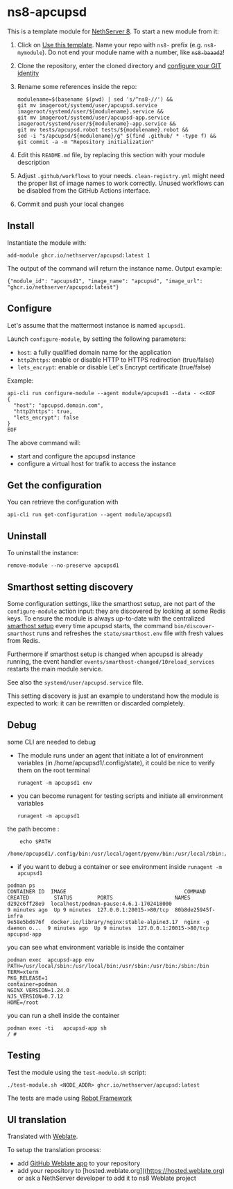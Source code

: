 # ns8-apcupsd

This is a template module for [NethServer 8](https://github.com/NethServer/ns8-core).
To start a new module from it:

1. Click on [Use this template](https://github.com/NethServer/ns8-apcupsd/generate).
   Name your repo with `ns8-` prefix (e.g. `ns8-mymodule`). 
   Do not end your module name with a number, like ~~`ns8-baaad2`~~!

1. Clone the repository, enter the cloned directory and
   [configure your GIT identity](https://git-scm.com/book/en/v2/Getting-Started-First-Time-Git-Setup#_your_identity)

1. Rename some references inside the repo:
   ```
   modulename=$(basename $(pwd) | sed 's/^ns8-//') &&
   git mv imageroot/systemd/user/apcupsd.service imageroot/systemd/user/${modulename}.service &&
   git mv imageroot/systemd/user/apcupsd-app.service imageroot/systemd/user/${modulename}-app.service && 
   git mv tests/apcupsd.robot tests/${modulename}.robot &&
   sed -i "s/apcupsd/${modulename}/g" $(find .github/ * -type f) &&
   git commit -a -m "Repository initialization"
   ```

1. Edit this `README.md` file, by replacing this section with your module
   description

1. Adjust `.github/workflows` to your needs. `clean-registry.yml` might
   need the proper list of image names to work correctly. Unused workflows
   can be disabled from the GitHub Actions interface.

1. Commit and push your local changes

## Install

Instantiate the module with:

    add-module ghcr.io/nethserver/apcupsd:latest 1

The output of the command will return the instance name.
Output example:

    {"module_id": "apcupsd1", "image_name": "apcupsd", "image_url": "ghcr.io/nethserver/apcupsd:latest"}

## Configure

Let's assume that the mattermost instance is named `apcupsd1`.

Launch `configure-module`, by setting the following parameters:
- `host`: a fully qualified domain name for the application
- `http2https`: enable or disable HTTP to HTTPS redirection (true/false)
- `lets_encrypt`: enable or disable Let's Encrypt certificate (true/false)


Example:

```
api-cli run configure-module --agent module/apcupsd1 --data - <<EOF
{
  "host": "apcupsd.domain.com",
  "http2https": true,
  "lets_encrypt": false
}
EOF
```

The above command will:
- start and configure the apcupsd instance
- configure a virtual host for trafik to access the instance

## Get the configuration
You can retrieve the configuration with

```
api-cli run get-configuration --agent module/apcupsd1
```

## Uninstall

To uninstall the instance:

    remove-module --no-preserve apcupsd1

## Smarthost setting discovery

Some configuration settings, like the smarthost setup, are not part of the
`configure-module` action input: they are discovered by looking at some
Redis keys.  To ensure the module is always up-to-date with the
centralized [smarthost
setup](https://nethserver.github.io/ns8-core/core/smarthost/) every time
apcupsd starts, the command `bin/discover-smarthost` runs and refreshes
the `state/smarthost.env` file with fresh values from Redis.

Furthermore if smarthost setup is changed when apcupsd is already
running, the event handler `events/smarthost-changed/10reload_services`
restarts the main module service.

See also the `systemd/user/apcupsd.service` file.

This setting discovery is just an example to understand how the module is
expected to work: it can be rewritten or discarded completely.

## Debug

some CLI are needed to debug

- The module runs under an agent that initiate a lot of environment variables (in /home/apcupsd1/.config/state), it could be nice to verify them
on the root terminal

    `runagent -m apcupsd1 env`

- you can become runagent for testing scripts and initiate all environment variables
  
    `runagent -m apcupsd1`

 the path become : 
```
    echo $PATH
    /home/apcupsd1/.config/bin:/usr/local/agent/pyenv/bin:/usr/local/sbin:/usr/local/bin:/usr/sbin:/usr/bin:/usr/
```

- if you want to debug a container or see environment inside
 `runagent -m apcupsd1`
 ```
podman ps
CONTAINER ID  IMAGE                                      COMMAND               CREATED        STATUS        PORTS                    NAMES
d292c6ff28e9  localhost/podman-pause:4.6.1-1702418000                          9 minutes ago  Up 9 minutes  127.0.0.1:20015->80/tcp  80b8de25945f-infra
9e58e5bd676f  docker.io/library/nginx:stable-alpine3.17  nginx -g daemon o...  9 minutes ago  Up 9 minutes  127.0.0.1:20015->80/tcp  apcupsd-app
```

you can see what environment variable is inside the container
```
podman exec  apcupsd-app env
PATH=/usr/local/sbin:/usr/local/bin:/usr/sbin:/usr/bin:/sbin:/bin
TERM=xterm
PKG_RELEASE=1
container=podman
NGINX_VERSION=1.24.0
NJS_VERSION=0.7.12
HOME=/root
```

you can run a shell inside the container

```
podman exec -ti   apcupsd-app sh
/ # 
```
## Testing

Test the module using the `test-module.sh` script:


    ./test-module.sh <NODE_ADDR> ghcr.io/nethserver/apcupsd:latest

The tests are made using [Robot Framework](https://robotframework.org/)

## UI translation

Translated with [Weblate](https://hosted.weblate.org/projects/ns8/).

To setup the translation process:

- add [GitHub Weblate app](https://docs.weblate.org/en/latest/admin/continuous.html#github-setup) to your repository
- add your repository to [hosted.weblate.org]((https://hosted.weblate.org) or ask a NethServer developer to add it to ns8 Weblate project
